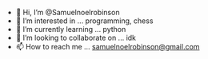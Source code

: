 - 👋 Hi, I’m @Samuelnoelrobinson
- 👀 I’m interested in ... programming, chess
- 🌱 I’m currently learning ... python
- 💞️ I’m looking to collaborate on ... idk
- 📫 How to reach me ... samuelnoelrobinson@gmail.com

<!---
Samuelnoelrobinson/Samuelnoelrobinson is a ✨ special ✨ repository because its `README.md` (this file) appears on your GitHub profile.
You can click the Preview link to take a look at your changes.
--->
